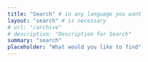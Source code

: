 ```yaml
---
title: "Search" # in any language you want
layout: "search" # is necessary
# url: "/archive"
# description: "Description for Search"
summary: "search"
placeholder: "What would you like to find"
---
```

